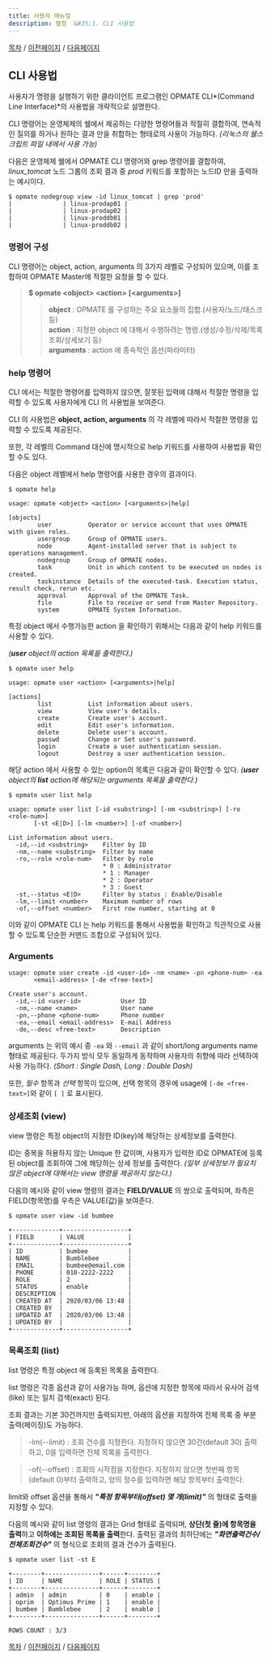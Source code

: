```yaml
---
title: 사용자 매뉴얼
description: 별첨  &#35;1. CLI 사용법
---
```


[목차](UserManual.md) / [이전페이지](UserManual8.md) / [다음페이지](UserManual10.md)

## CLI 사용법

사용자가 명령을 실행하기 위한 클라이언트 프로그램인 OPMATE CLI*(Command Line Interface)*의 사용법을 개략적으로 설명한다.

CLI 명령어는 운영체제의 쉘에서 제공하는 다양한 명령어들과 적절히 결합하여, 연속적인 질의를 하거나 원하는 결과 만을 취합하는 형태로의 사용이 가능하다.
*(리눅스의 쉘스크립트 파일 내에서 사용 가능)*

다음은 운영체제 쉘에서 OPMATE CLI 명령어와 grep 명령어를 결합하여, *linux_tomcat* 노드 그룹의 조회 결과 중 *prod* 키워드를 포함하는 노드ID 만을 출력하는 예시이다.

```
$ opmate nodegroup view -id linux_tomcat | grep 'prod'
|              | linux-prodap01 |
|              | linux-prodap02 |
|              | linux-proddb01 |
|              | linux-proddb02 |
```

### 명령어 구성

CLI 명령어는 object, action, arguments 의 3가지 레벨로 구성되어 있으며, 이를 조합하여 OPMATE Master에 적절한 요청을 할 수 있다.

>**$ opmate &lt;object&gt; &lt;action&gt; [&lt;arguments&gt;]<br>**
>> **object** : OPMATE 를 구성하는 주요 요소들의 집합.(사용자/노드/태스크 등)<br>
>> **action** : 지정한 object 에 대해서 수행하려는 명령.(생성/수정/삭제/목록 조회/상세보기 등)<br>
>> **arguments** : action 에 종속적인 옵션(파라미터)

### help 명령어

CLI 에서는 적절한 명령어를 입력하지 않으면, 잘못된 입력에 대해서 적절한 명령을 입력할 수 있도록 사용자에게 CLI 의 사용법을 보여준다.

CLI 의 사용법은 **object, action, arguments** 의 각 레벨에 따라서 적절한 명령을 입력할 수 있도록 제공된다.

또한, 각 레벨의 Command 대신에 명시적으로 help 키워드를 사용하여 사용법을 확인할 수도 있다. 

다음은 object 레벨에서 help 명령어를 사용한 경우의 결과이다.

```
$ opmate help

usage: opmate <object> <action> [<arguments>|help]

[objects]
        user          Operator or service account that uses OPMATE with given roles.
        usergroup     Group of OPMATE users.
        node          Agent-installed server that is subject to operations management.
        nodegroup     Group of OPMATE nodes.
        task          Unit in which content to be executed on nodes is created.
        taskinstance  Details of the executed-task. Execution status, result check, rerun etc.
        approval      Approval of the OPMATE Task.
        file          File to receive or send from Master Repository.
        system        OPMATE System Information.
```

특정 object 에서 수행가능한 action 을 확인하기 위해서는 다음과 같이 help 키워드를 사용할 수 있다.

*(**user** object의 action 목록을 출력한다.)*

```
$ opmate user help

usage: opmate user <action> [<arguments>|help]

[actions]
        list          List information about users.
        view          View user's details.
        create        Create user's account.
        edit          Edit user's information.
        delete        Delete user's account.
        passwd        Change or Set user's password.
        login         Create a user authentication session.
        logout        Destroy a user authentication session.
```

해당 action 에서 사용할 수 있는 option의 목록은 다음과 같이 확인할 수 있다.
*(**user** object의 **list** action에 해당되는 arguments 목록을 출력한다.)*

```
$ opmate user list help

usage: opmate user list [-id <substring>] [-nm <substring>] [-ro <role-num>]
       [-st <E|D>] [-lm <number>] [-of <number>]

List information about users.
  -id,--id <substring>    Filter by ID
  -nm,--name <substring>  Filter by name
  -ro,--role <role-num>   Filter by role
                          * 0 : Administrator
                          * 1 : Manager
                          * 2 : Operator
                          * 3 : Guest
  -st,--status <E|D>      Filter by status : Enable/Disable
  -lm,--limit <number>    Maximum number of rows
  -of,--offset <number>   First row number, starting at 0
```

이와 같이 OPMATE CLI 는 help 키워드를 통해서 사용법을 확인하고 직관적으로 사용할 수 있도록 단순한 커맨드 조합으로 구성되어 있다.

### Arguments

```
usage: opmate user create -id <user-id> -nm <name> -pn <phone-num> -ea
       <email-address> [-de <free-text>]

Create user's account.
  -id,--id <user-id>           User ID
  -nm,--name <name>            User name
  -pn,--phone <phone-num>      Phone number
  -ea,--email <email-address>  E-mail Address
  -de,--desc <free-text>       Description
```

arguments 는 위의 예시 중 `-ea` 와 `--email` 과 같이 short/long arguments name 형태로 제공된다.
두가지 방식 모두 동일하게 동작하며 사용자의 취향에 따라 선택하여 사용 가능하다.
*(Short : Single Dash, Long : Double Dash)*

또한, *필수* 항목과 *선택* 항목이 있으며, 선택 항목의 경우에 usage에 `[-de <free-text>]`와 같이 `[ ]` 로 표시된다.

### 상세조회 (view)

view 명령은 특정 object의 지정한 ID(key)에 해당하는 상세정보를 출력한다.

ID는 중복을 허용하지 않는 Unique 한 값이며, 사용자가 입력한 ID로 OPMATE에 등록된 object를 조회하여 그에 해당하는 상세 정보를 출력한다.
*(일부 상세정보가 필요치 않은 object에 대해서는 view 명령을 제공하지 않는다.)*

다음의 예시와 같이 view 명령의 결과는 **FIELD/VALUE** 의 쌍으로 출력되며, 좌측은 FIELD(항목명)를 우측은 VALUE(값)을 보여준다.  

```
$ opmate user view -id bumbee

+-------------+------------------+
| FIELD       | VALUE            |
+-------------+------------------+
| ID          | bumbee           |
| NAME        | Bumblebee        |
| EMAIL       | bumbee@email.com |
| PHONE       | 010-2222-2222    |
| ROLE        | 2                |
| STATUS      | enable           |
| DESCRIPTION |                  |
| CREATED AT  | 2020/03/06 13:48 |
| CREATED BY  |                  |
| UPDATED AT  | 2020/03/06 13:48 |
| UPDATED BY  |                  |
+-------------+------------------+
```

### 목록조회 (list)

list 명령은 특정 object 에 등록된 목록을 출력한다.

list 명령은 각종 옵션과 같이 사용가능 하며, 옵션에 지정한 항목에 따라서 유사어 검색(like) 또는 일치 검색(exact) 된다.

조회 결과는 기본 30건까지만 출력되지만, 아래의 옵션을 지정하여 전체 목록 중 부분 출력(페이징)도 가능하다.

>-lm(--limit) : 조회 건수를 지정한다. 지정하지 않으면 30건(default 30) 출력하고, 0을 입력하면 전체 목록을 출력한다.

>-of(--offset) : 조회의 시작점을 지정한다. 지정하지 않으면 첫번째 항목(default 0)부터 출력하고, 양의 정수를 입력하면 해당 항목부터 출력한다.

limit와 offset 옵션을 통해서 ***"특정 항목부터(offset) 몇 개(limit)"*** 의 형태로 출력을 지정할 수 있다. 

다음의 예시와 같이 list 명령의 결과는 Grid 형태로 출력되며, **상단(첫 줄)에 항목명을 출력**하고 **이하에는 조회된 목록을 출력**한다.
출력된 결과의 최하단에는 ***"화면출력건수/전체조회건수"*** 의 형식으로 조회의 결과 건수가 출력된다.

```
$ opmate user list -st E

+--------+---------------+------+--------+
| ID     | NAME          | ROLE | STATUS |
+--------+---------------+------+--------+
| admin  | admin         | 0    | enable |
| oprim  | Optimus Prime | 1    | enable |
| bumbee | Bumblebee     | 2    | enable |
+--------+---------------+------+--------+

ROWS COUNT : 3/3
```

[목차](UserManual.md) / [이전페이지](UserManual8.md) / [다음페이지](UserManual10.md)
